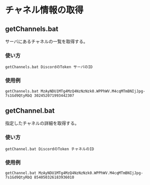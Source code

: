 # チャネル情報の取得

## getChannels.bat

サーバにあるチャネルの一覧を取得する。

### 使い方

```
getChannels.bat DiscordのToken サーバのID
```

### 使用例

```
getChannels.bat MzAyNDU1MTg4MzQ4NzNzNzk0.WPPhWV.M4cqMTmBNIjJpg-7s1Gd9QtyRbQ 302452071993442307
```

## getChannel.bat

指定したチャネルの詳細を取得する。

### 使い方

```
getChannel.bat DiscordのToken チャネルのID 
```

### 使用例

```
getChannel.bat MzAyNDU1MTg4MzQ4NzNzNzk0.WPPhWV.M4cqMTmBNIjJpg-7s1Gd9QtyRbQ 854050326183936010
```
